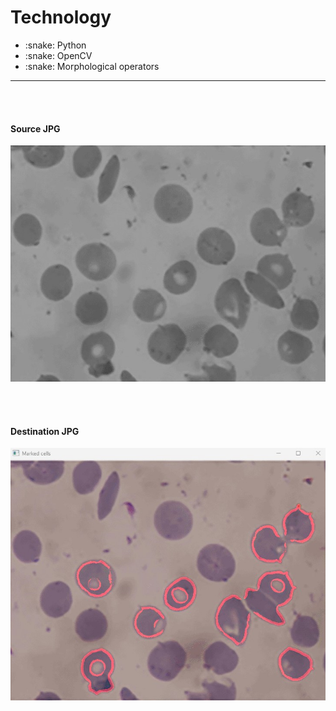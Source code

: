 <br><br>
<h1>Technology</h1>
<ul>
<li> :snake: Python </li> 
  <li> :snake: OpenCV </li>
  <li> :snake: Morphological operators </li>
</ul>

<hr><br><br>
<h4> Source JPG </h4>

![cells.jpg](https://github.com/SeymaAtmaca/Image_Processing_with_Morphological_Operators/blob/main/img/cells.jpg)



<br><br>
<h4> Destination JPG </h4>

![marked_cells.jpg](https://github.com/SeymaAtmaca/Image_Processing_with_Morphological_Operators/blob/main/img/marked_cells.jpg)
